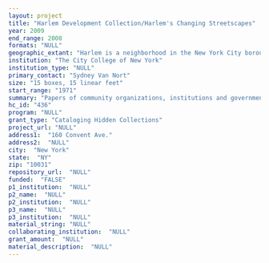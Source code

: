 ```yaml
--- 
layout: project 
title: "Harlem Development Collection/Harlem's Changing Streetscapes"
year: 2009
end_range: 2008
formats: "NULL"
geographic_extant: "Harlem is a neighborhood in the New York City borough of Manhattan that stretches from the East River to the Hudson River between 110th Street and 155th Street where it meets Washington Heights. The project consists of materials in Central Harlem which begins at 110th Street at the northern boundary of Central Park; East Harlem which extends East Harlem's boundaries south to 96th Street; and Morningside Heights, from St. Nicholas Avenue and Morningside Avenue to the Hudson River."
institution: "The City College of New York"
institution_type: "NULL"
primary_contact: "Sydney Van Nort"
size: "15 boxes, 15 linear feet"
start_range: "1971"
summary: "Papers of community organizations, institutions and government agencies that relate to Harlem and its architectural history. Organizational and government records include reports and studies commissioned by state agencies and nonprofits (153); subject files and conference and committee files (76); and publications by or about the respective organizations or agencies regarding the development of Harlem. Twenty oral histories of Harlem residents, which include performance and visual artists, politicians, community activists, and intellectuals and scholars, highlight the social impact of Harlem’s development from the intimate perspective of local residents. Documentary photographs provide a tangible visual reference to the structural changes and include representation of architectural structures such as residential and commercial buildings, historic landmarks, vacant lots and construction sites that document the evolution of Harlem’s redevelopment. Architectural drawings illustrate the vision of the architect and the design process. The collection contains building plans and includes both preliminary and presentation drawings and renderings. Nine monographs such as When Harlem was Jewish, 1870-1930; The Battle of Harlem Heights, September 16th 1776. Vertical files (34) containing clippings and promotional material about various development projects. Sanborn Map of Harlem neighborhoods identifying conditions and status of city owned and privately held buildings."
hc_id: "436"
program: "NULL"
grant_type: "Cataloging Hidden Collections"
project_url: "NULL"
address1:  "160 Convent Ave."
address2:  "NULL"
city:  "New York"
state:  "NY"
zip: "10031"
repository_url:  "NULL"
funded:  "FALSE"
p1_institution:  "NULL"
p2_name:  "NULL"
p2_institution:  "NULL"
p3_name:  "NULL"
p3_institution:  "NULL"
material_string: "NULL"
collaborating_institution:  "NULL"
grant_amount:  "NULL"
material_description:  "NULL"
---
```

